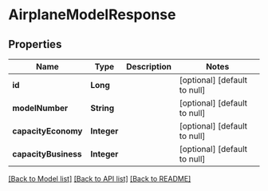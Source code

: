 # AirplaneModelResponse

## Properties

| Name                 | Type        | Description | Notes                        |
| -------------------- | ----------- | ----------- | ---------------------------- |
| **id**               | **Long**    |             | [optional] [default to null] |
| **modelNumber**      | **String**  |             | [optional] [default to null] |
| **capacityEconomy**  | **Integer** |             | [optional] [default to null] |
| **capacityBusiness** | **Integer** |             | [optional] [default to null] |

[[Back to Model list]](../README.md#documentation-for-models) [[Back to API list]](../README.md#documentation-for-api-endpoints) [[Back to README]](../README.md)
